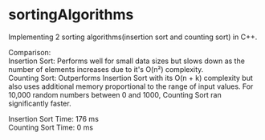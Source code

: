 # sortingAlgorithms
Implementing 2 sorting algorithms(insertion sort and counting sort) in C++.

Comparison:
<br>
Insertion Sort: Performs well for small data sizes but slows down as the number of elements increases due to it's O(n²) complexity.
<br>
Counting Sort: Outperforms Insertion Sort with its O(n + k) complexity but also uses additional memory proportional to the range of input values.
For 10,000 random numbers between 0 and 1000, Counting Sort ran significantly faster.

Insertion Sort Time: 176 ms
<br>
Counting Sort Time: 0 ms
